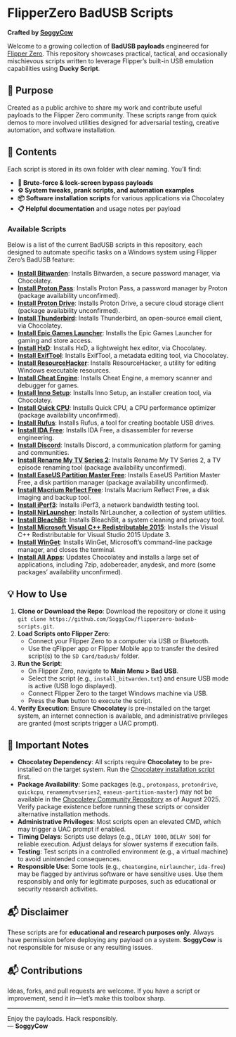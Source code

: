 # **FlipperZero BadUSB Scripts**

**Crafted by [SoggyCow](https://github.com/SoggyCow)**

Welcome to a growing collection of **BadUSB payloads** engineered for [Flipper Zero](https://flipperzero.one/). This repository showcases practical, tactical, and occasionally mischievous scripts written to leverage Flipper’s built-in USB emulation capabilities using **Ducky Script**.

## **🧠 Purpose**

Created as a public archive to share my work and contribute useful payloads to the Flipper Zero community. These scripts range from quick demos to more involved utilities designed for adversarial testing, creative automation, and software installation.

## **📁 Contents**

Each script is stored in its own folder with clear naming. You’ll find:
- **🔐 Brute-force & lock-screen bypass payloads**
- **⚙️ System tweaks, prank scripts, and automation examples**
- **📦 Software installation scripts** for various applications via Chocolatey
- **📋 Helpful documentation** and usage notes per payload

### **Available Scripts**

Below is a list of the current BadUSB scripts in this repository, each designed to automate specific tasks on a Windows system using Flipper Zero’s BadUSB feature:

- **[Install Bitwarden](https://github.com/SoggyCow/flipperzero-badusb-scripts/tree/main/install_bitwarden)**: Installs Bitwarden, a secure password manager, via Chocolatey.
- **[Install Proton Pass](https://github.com/SoggyCow/flipperzero-badusb-scripts/tree/main/install_protonpass)**: Installs Proton Pass, a password manager by Proton (package availability unconfirmed).
- **[Install Proton Drive](https://github.com/SoggyCow/flipperzero-badusb-scripts/tree/main/install_protondrive)**: Installs Proton Drive, a secure cloud storage client (package availability unconfirmed).
- **[Install Thunderbird](https://github.com/SoggyCow/flipperzero-badusb-scripts/tree/main/install_thunderbird)**: Installs Thunderbird, an open-source email client, via Chocolatey.
- **[Install Epic Games Launcher](https://github.com/SoggyCow/flipperzero-badusb-scripts/tree/main/install_epicgameslauncher)**: Installs the Epic Games Launcher for gaming and store access.
- **[Install HxD](https://github.com/SoggyCow/flipperzero-badusb-scripts/tree/main/install_hxd)**: Installs HxD, a lightweight hex editor, via Chocolatey.
- **[Install ExifTool](https://github.com/SoggyCow/flipperzero-badusb-scripts/tree/main/install_exiftool)**: Installs ExifTool, a metadata editing tool, via Chocolatey.
- **[Install ResourceHacker](https://github.com/SoggyCow/flipperzero-badusb-scripts/tree/main/install_resourcehacker)**: Installs ResourceHacker, a utility for editing Windows executable resources.
- **[Install Cheat Engine](https://github.com/SoggyCow/flipperzero-badusb-scripts/tree/main/install_cheatengine)**: Installs Cheat Engine, a memory scanner and debugger for games.
- **[Install Inno Setup](https://github.com/SoggyCow/flipperzero-badusb-scripts/tree/main/install_innosetup)**: Installs Inno Setup, an installer creation tool, via Chocolatey.
- **[Install Quick CPU](https://github.com/SoggyCow/flipperzero-badusb-scripts/tree/main/install_quickcpu)**: Installs Quick CPU, a CPU performance optimizer (package availability unconfirmed).
- **[Install Rufus](https://github.com/SoggyCow/flipperzero-badusb-scripts/tree/main/install_rufus)**: Installs Rufus, a tool for creating bootable USB drives.
- **[Install IDA Free](https://github.com/SoggyCow/flipperzero-badusb-scripts/tree/main/install_ida-free)**: Installs IDA Free, a disassembler for reverse engineering.
- **[Install Discord](https://github.com/SoggyCow/flipperzero-badusb-scripts/tree/main/install_discord)**: Installs Discord, a communication platform for gaming and communities.
- **[Install Rename My TV Series 2](https://github.com/SoggyCow/flipperzero-badusb-scripts/tree/main/install_renamemytvseries2)**: Installs Rename My TV Series 2, a TV episode renaming tool (package availability unconfirmed).
- **[Install EaseUS Partition Master Free](https://github.com/SoggyCow/flipperzero-badusb-scripts/tree/main/install_partitionmasterfree)**: Installs EaseUS Partition Master Free, a disk partition manager (package availability unconfirmed).
- **[Install Macrium Reflect Free](https://github.com/SoggyCow/flipperzero-badusb-scripts/tree/main/install_reflect-free)**: Installs Macrium Reflect Free, a disk imaging and backup tool.
- **[Install iPerf3](https://github.com/SoggyCow/flipperzero-badusb-scripts/tree/main/install_iperf3)**: Installs iPerf3, a network bandwidth testing tool.
- **[Install NirLauncher](https://github.com/SoggyCow/flipperzero-badusb-scripts/tree/main/install_nirlauncher)**: Installs NirLauncher, a collection of system utilities.
- **[Install BleachBit](https://github.com/SoggyCow/flipperzero-badusb-scripts/tree/main/install_bleachbit)**: Installs BleachBit, a system cleaning and privacy tool.
- **[Install Microsoft Visual C++ Redistributable 2015](https://github.com/SoggyCow/flipperzero-badusb-scripts/tree/main/install_vcredist2015)**: Installs the Visual C++ Redistributable for Visual Studio 2015 Update 3.
- **[Install WinGet](https://github.com/SoggyCow/flipperzero-badusb-scripts/tree/main/install_winget)**: Installs WinGet, Microsoft’s command-line package manager, and closes the terminal.
- **[Install All Apps](https://github.com/SoggyCow/flipperzero-badusb-scripts/tree/main/install_all_apps)**: Updates Chocolatey and installs a large set of applications, including 7zip, adobereader, anydesk, and more (some packages’ availability unconfirmed).

## **💡 How to Use**

1. **Clone or Download the Repo**: Download the repository or clone it using `git clone https://github.com/SoggyCow/flipperzero-badusb-scripts.git`.
2. **Load Scripts onto Flipper Zero**:
   - Connect your Flipper Zero to a computer via USB or Bluetooth.
   - Use the qFlipper app or Flipper Mobile app to transfer the desired script(s) to the `SD Card/badusb/` folder.
3. **Run the Script**:
   - On Flipper Zero, navigate to **Main Menu > Bad USB**.
   - Select the script (e.g., `install_bitwarden.txt`) and ensure USB mode is active (USB logo displayed).
   - Connect Flipper Zero to the target Windows machine via USB.
   - Press the **Run** button to execute the script.
4. **Verify Execution**: Ensure **Chocolatey** is pre-installed on the target system, an internet connection is available, and administrative privileges are granted (most scripts trigger a UAC prompt).

## **📢 Important Notes**

- **Chocolatey Dependency**: All scripts require **Chocolatey** to be pre-installed on the target system. Run the [Chocolatey installation script](https://github.com/SoggyCow/choco-install-script) first.
- **Package Availability**: Some packages (e.g., `protonpass`, `protondrive`, `quickcpu`, `renamemytvseries2`, `easeus-partition-master`) may not be available in the [Chocolatey Community Repository](https://community.chocolatey.org/packages) as of August 2025. Verify package existence before running these scripts or consider alternative installation methods.
- **Administrative Privileges**: Most scripts open an elevated CMD, which may trigger a UAC prompt if enabled.
- **Timing Delays**: Scripts use delays (e.g., `DELAY 1000`, `DELAY 500`) for reliable execution. Adjust delays for slower systems if execution fails.
- **Testing**: Test scripts in a controlled environment (e.g., a virtual machine) to avoid unintended consequences.
- **Responsible Use**: Some tools (e.g., `cheatengine`, `nirlauncher`, `ida-free`) may be flagged by antivirus software or have sensitive uses. Use them responsibly and only for legitimate purposes, such as educational or security research activities.

## **📬 Disclaimer**

These scripts are for **educational and research purposes only**. Always have permission before deploying any payload on a system. **SoggyCow** is not responsible for misuse or any resulting issues.

## **📬 Contributions**

Ideas, forks, and pull requests are welcome. If you have a script or improvement, send it in—let’s make this toolbox sharp.

---

Enjoy the payloads. Hack responsibly.  
— **SoggyCow**
